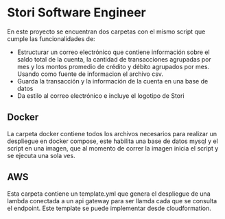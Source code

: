 # Stori Software Engineer
En este proyecto se encuentran dos carpetas con el mismo script que cumple las funcionalidades de:  
* Estructurar un correo electrónico que contiene información sobre el saldo total de la cuenta, la cantidad de transacciones agrupadas por mes y los montos promedio de crédito y débito agrupados por mes. Usando como fuente de informacion el archivo csv.
* Guarda la transacción y la información de la cuenta en una base de datos
* Da estilo al correo electrónico e incluye el logotipo de Stori
## Docker
La carpeta docker contiene todos los archivos necesarios para realizar un despliegue en docker compose, este habilita una base de datos mysql y el script en una imagen, que al momento de correr la imagen inicia el script y se ejecuta una sola ves.
## AWS
Esta carpeta contiene un template.yml que genera el despliegue de una lambda conectada a un api gateway para ser llamda cada que se consulta el endpoint. Este template se puede implementar desde cloudformation.